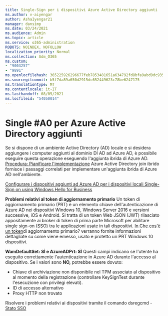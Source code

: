 ```yaml
---
title: Single-Sign per i dispositivi Azure Active Directory aggiunti
ms.author: v-aiyengar
author: AshaIyengar21
manager: dansimp
ms.date: 03/24/2021
ms.audience: Admin
ms.topic: article
ms.service: o365-administration
ROBOTS: NOINDEX, NOFOLLOW
localization_priority: Normal
ms.collection: Adm_O365
ms.custom:
- "9003257"
- "9891"
ms.openlocfilehash: 365225926296677feb7853481651a634792fd8bfa9abd9dc9359ffaae50b60eb
ms.sourcegitcommit: b5f7da89a650d2915dc652449623c78be6247175
ms.translationtype: MT
ms.contentlocale: it-IT
ms.lasthandoff: 08/05/2021
ms.locfileid: "54050014"
---
```

# <a name="single-sign-on-for-azure-active-directory-joined-devices"></a>Single #A0 per Azure Active Directory aggiunti

Se si dispone di un ambiente Active Directory (AD) locale e si desidera aggiungere i computer aggiunti al dominio DI AD ad Azure AD, è possibile eseguire questa operazione eseguendo l'aggiunta ibrida di Azure AD. [Procedura: Pianificare l'implementazione](https://docs.microsoft.com/azure/active-directory/devices/hybrid-azuread-join-plan) Azure Active Directory join ibrido fornisce i passaggi correlati per implementare un'aggiunta ibrida di Azure AD nell'ambiente.

[Configurare i dispositivi aggiunti ad Azure AD per i dispositivi locali Single-Sign on using Windows Hello for Business](https://docs.microsoft.com/azure/active-directory/devices/hybrid-azuread-join-plan) 

**Problemi relativi al token di aggiornamento primario** Un token di aggiornamento primario (PRT) è un elemento chiave dell'autenticazione di Azure AD nei dispositivi Windows 10, Windows Server 2016 e versioni successive, iOS e Android. Si tratta di un token Web JSON (JWT) rilasciato appositamente ai broker di token di prima parte Microsoft per abilitare single sign-on (SSO) tra le applicazioni usate in tali dispositivi. [In Che cos'è un token](https://docs.microsoft.com/azure/active-directory/devices/concept-primary-refresh-token)di aggiornamento primario? verranno fornite informazioni dettagliate su come viene emesso, usato e protetto un PRT Windows 10 dispositivi.

**WamDefaultSet: SÌ e AzureADPrt: SÌ** Questi campi indicano se l'utente ha eseguito correttamente l'autenticazione in Azure AD durante l'accesso al dispositivo. Se i valori sono **NO,** potrebbe essere dovuto:

- Chiave di archiviazione non disponibile nel TPM associato al dispositivo al momento della registrazione (controllare KeySignTest durante l'esecuzione con privilegi elevati).
- ID di accesso alternativo
- Proxy HTTP non trovato

Risolvere i problemi relativi ai dispositivi tramite il comando dsregcmd - [Stato SSO](https://docs.microsoft.com/azure/active-directory/devices/troubleshoot-device-dsregcmd#sso-state)
